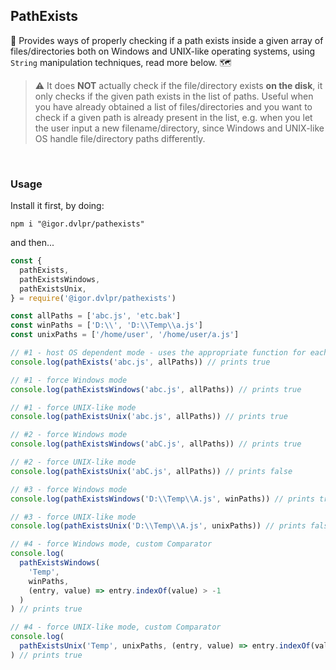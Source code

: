## PathExists

🧲 Provides ways of properly checking if a path exists inside a given array of files/directories both on Windows and UNIX-like operating systems, using `String` manipulation techniques, read more below. 🗺

> ⚠ It does **NOT** actually check if the file/directory exists **on the disk**, it only checks if the given path exists in the list of paths. Useful when you have already obtained a list of files/directories and you want to check if a given path is already present in the list, e.g. when you let the user input a new filename/directory, since Windows and UNIX-like OS handle file/directory paths differently.

<br>

### Usage

Install it first, by doing:

```shell
npm i "@igor.dvlpr/pathexists"
```

and then...

```js
const {
  pathExists,
  pathExistsWindows,
  pathExistsUnix,
} = require('@igor.dvlpr/pathexists')

const allPaths = ['abc.js', 'etc.bak']
const winPaths = ['D:\\', 'D:\\Temp\\a.js']
const unixPaths = ['/home/user', '/home/user/a.js']

// #1 - host OS dependent mode - uses the appropriate function for each host OS
console.log(pathExists('abc.js', allPaths)) // prints true

// #1 - force Windows mode
console.log(pathExistsWindows('abc.js', allPaths)) // prints true

// #1 - force UNIX-like mode
console.log(pathExistsUnix('abc.js', allPaths)) // prints true

// #2 - force Windows mode
console.log(pathExistsWindows('abC.js', allPaths)) // prints true

// #2 - force UNIX-like mode
console.log(pathExistsUnix('abC.js', allPaths)) // prints false

// #3 - force Windows mode
console.log(pathExistsWindows('D:\\Temp\\A.js', winPaths)) // prints true

// #3 - force UNIX-like mode
console.log(pathExistsUnix('D:\\Temp\\A.js', unixPaths)) // prints false

// #4 - force Windows mode, custom Comparator
console.log(
  pathExistsWindows(
    'Temp',
    winPaths,
    (entry, value) => entry.indexOf(value) > -1
  )
) // prints true

// #4 - force UNIX-like mode, custom Comparator
console.log(
  pathExistsUnix('Temp', unixPaths, (entry, value) => entry.indexOf(value) > -1)
) // prints true
```
